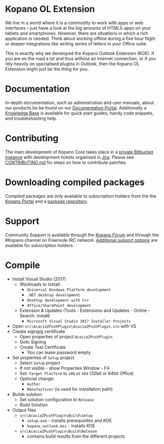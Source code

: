 # Kopano OL Extension
We live in a world where it is a commodity to work with apps or web interfaces – just have a look at the big amounts of HTML5-apps on your tablets and smartphones. However, there are situations in which a rich application is needed. Think about working offline during a five hour flight or deeper integrations like writing series of letters in your Office suite.

This is exactly why we developed the Kopano Outlook Extension (KOE). If you are on the road a lot and thus without an internet connection, or if you rely heavily on specialised plugins in Outlook, then the Kopano OL Extension might just be the thing for you.

# Documentation
In-depth documentation, such as administration and user manuals, about our 
products be be found on our [Documentation Portal](https://documentation.kopano.io/). Additionally a [Knowledge Base](https://kb.kopano.io/) is available for quick start guides, handy code 
snippets, and troubleshooting help.

# Contributing
The main development of Kopano Core takes place in a [private Bitbucket 
instance](https://stash.kopano.io/projects/KOE/repos/kopano_ol_extension_source/) 
with development tickets organised in [Jira](https://jira.kopano.io/projects/KC/). Please see 
[CONTRIBUTING.md](CONTRIBUTING.md) for steps on how to contribute patches.

# Downloading compiled packages
Compiled packages are only available to subscription 
holders from the the [Kopano Portal](https://portal.kopano.com/) and a 
[package repository]( 
https://download.kopano.io/supported/olextension:/).

# Support
Community Support is available through the [Kopano Forum]( 
https://forum.kopano.io/) and through the #Kopano channel on Freenode IRC 
network. [Additional support options](https://kopano.com/support/) are 
available for subscription holders.

# Compile
* Install Visual Studio (2017)
    * Workloads to install:
        * `Universal Windows Platform development`
        * `.NET desktop development`
        * `Desktop development with C++`
        * `Office/SharePoint development`
    * Extension & Updates (Tools - Extensions and Updates - Online - Search: install)
       * `Microsoft Visual Studio 2017 Installer Projects`
* Open `src\AcaciaZPushPlugin\AcaciaZPushPlugin.sln` with VS
* Create sigingig certificate 
    * Open properties of project `AcaciaZPushPlugin`
    * Goto Signing
    * Create Test Certificate
        * You can leave password empty
* Set properties of `Setup` project
    * Select `Setup` project
    * If not visible - show Properties Window - F4
    * Set: `Target Platform` to `x86` or `x64` (32bit or 64bit Office)
    * Optional change:
        * `Author`
        * `Manufacturer` (is used for installation path)
* Builds solution
    * Set solution configuration to `Release`
    * Build Solution
* Output files
    * `src\AcaciaZPushPlugin\Build\Setup`
        * `setup.exe` - installs prerequisites and KOE
        * `kopano_outlook.msi` - installs KOE
    * `src\AcaciaZPushPlugin\Build\Release`
        * contains build results from the different projects
